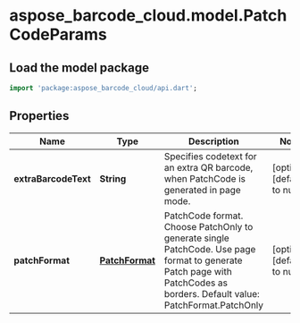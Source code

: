 # aspose_barcode_cloud.model.PatchCodeParams

## Load the model package
```dart
import 'package:aspose_barcode_cloud/api.dart';
```

## Properties
Name | Type | Description | Notes
------------ | ------------- | ------------- | -------------
**extraBarcodeText** | **String** | Specifies codetext for an extra QR barcode, when PatchCode is generated in page mode. | [optional] [default to null]
**patchFormat** | [**PatchFormat**](PatchFormat.md) | PatchCode format. Choose PatchOnly to generate single PatchCode. Use page format to generate Patch page with PatchCodes as borders. Default value: PatchFormat.PatchOnly | [optional] [default to null]



